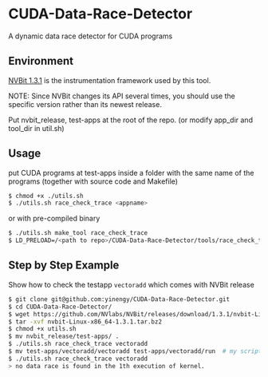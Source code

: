# CUDA-Data-Race-Detector
A dynamic data race detector for CUDA programs

## Environment

[NVBit 1.3.1](https://github.com/NVlabs/NVBit) is the instrumentation framework used by this tool.

NOTE: Since NVBit changes its API several times, you should use the specific version rather than its newest release.

Put nvbit_release, test-apps at the root of the repo. (or modify app_dir and tool_dir in util.sh)

## Usage
put CUDA programs at test-apps inside a folder with the same name of the programs (together with source code and Makefile)

```bash
$ chmod +x ./utils.sh
$ ./utils.sh race_check_trace <appname>
```

or with pre-compiled binary

```bash
$ ./utils.sh make_tool race_check_trace
$ LD_PRELOAD=/<path to repo>/CUDA-Data-Race-Detector/tools/race_check_trace/race_check_trace.so <binary to run> | /<path to repo>/CUDA-Data-Race-Detector/scripts/race_check_helper.py
```


## Step by Step Example
Show how to check the testapp `vectoradd` which comes with NVBit release

```bash
$ git clone git@github.com:yinengy/CUDA-Data-Race-Detector.git
$ cd CUDA-Data-Race-Detector/
$ wget https://github.com/NVlabs/NVBit/releases/download/1.3.1/nvbit-Linux-x86_64-1.3.1.tar.bz2
$ tar -xvf nvbit-Linux-x86_64-1.3.1.tar.bz2
$ chmod +x utils.sh
$ mv nvbit_release/test-apps/ .
$ ./utils.sh race_check_trace vectoradd
$ mv test-apps/vectoradd/vectoradd test-apps/vectoradd/run  # my script assume default binary name as run, so need to rename it
$ ./utils.sh race_check_trace vectoradd
> no data race is found in the 1th execution of kernel.
```
